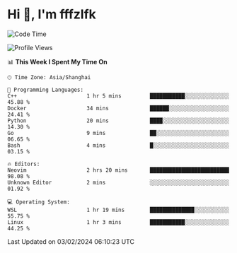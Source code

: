 # Hi 👋, I'm fffzlfk

<!--START_SECTION:waka-->
![Code Time](http://img.shields.io/badge/Code%20Time-647%20hrs%2011%20mins-blue)

![Profile Views](http://img.shields.io/badge/Profile%20Views-0-blue)

📊 **This Week I Spent My Time On** 

```text
🕑︎ Time Zone: Asia/Shanghai

💬 Programming Languages: 
C++                      1 hr 5 mins         ███████████░░░░░░░░░░░░░░   45.88 % 
Docker                   34 mins             ██████░░░░░░░░░░░░░░░░░░░   24.41 % 
Python                   20 mins             ████░░░░░░░░░░░░░░░░░░░░░   14.30 % 
Go                       9 mins              ██░░░░░░░░░░░░░░░░░░░░░░░   06.65 % 
Bash                     4 mins              █░░░░░░░░░░░░░░░░░░░░░░░░   03.15 % 

🔥 Editors: 
Neovim                   2 hrs 20 mins       █████████████████████████   98.08 % 
Unknown Editor           2 mins              ░░░░░░░░░░░░░░░░░░░░░░░░░   01.92 % 

💻 Operating System: 
WSL                      1 hr 19 mins        ██████████████░░░░░░░░░░░   55.75 % 
Linux                    1 hr 3 mins         ███████████░░░░░░░░░░░░░░   44.25 % 
```


 Last Updated on 03/02/2024 06:10:23 UTC
<!--END_SECTION:waka-->
